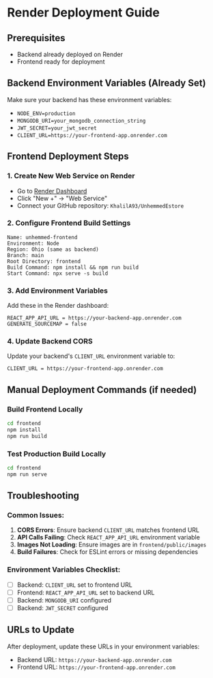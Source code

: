 # Render Deployment Guide

## Prerequisites
- Backend already deployed on Render
- Frontend ready for deployment

## Backend Environment Variables (Already Set)
Make sure your backend has these environment variables:
- `NODE_ENV=production`
- `MONGODB_URI=your_mongodb_connection_string`
- `JWT_SECRET=your_jwt_secret`
- `CLIENT_URL=https://your-frontend-app.onrender.com`

## Frontend Deployment Steps

### 1. Create New Web Service on Render
- Go to [Render Dashboard](https://dashboard.render.com)
- Click "New +" → "Web Service"
- Connect your GitHub repository: `KhalilA93/UnhemmedEstore`

### 2. Configure Frontend Build Settings
```
Name: unhemmed-frontend
Environment: Node
Region: Ohio (same as backend)
Branch: main
Root Directory: frontend
Build Command: npm install && npm run build
Start Command: npx serve -s build
```

### 3. Add Environment Variables
Add these in the Render dashboard:
```
REACT_APP_API_URL = https://your-backend-app.onrender.com
GENERATE_SOURCEMAP = false
```

### 4. Update Backend CORS
Update your backend's `CLIENT_URL` environment variable to:
```
CLIENT_URL = https://your-frontend-app.onrender.com
```

## Manual Deployment Commands (if needed)

### Build Frontend Locally
```bash
cd frontend
npm install
npm run build
```

### Test Production Build Locally
```bash
cd frontend
npm run serve
```

## Troubleshooting

### Common Issues:
1. **CORS Errors**: Ensure backend `CLIENT_URL` matches frontend URL
2. **API Calls Failing**: Check `REACT_APP_API_URL` environment variable
3. **Images Not Loading**: Ensure images are in `frontend/public/images`
4. **Build Failures**: Check for ESLint errors or missing dependencies

### Environment Variables Checklist:
- [ ] Backend: `CLIENT_URL` set to frontend URL
- [ ] Frontend: `REACT_APP_API_URL` set to backend URL
- [ ] Backend: `MONGODB_URI` configured
- [ ] Backend: `JWT_SECRET` configured

## URLs to Update
After deployment, update these URLs in your environment variables:
- Backend URL: `https://your-backend-app.onrender.com`
- Frontend URL: `https://your-frontend-app.onrender.com`